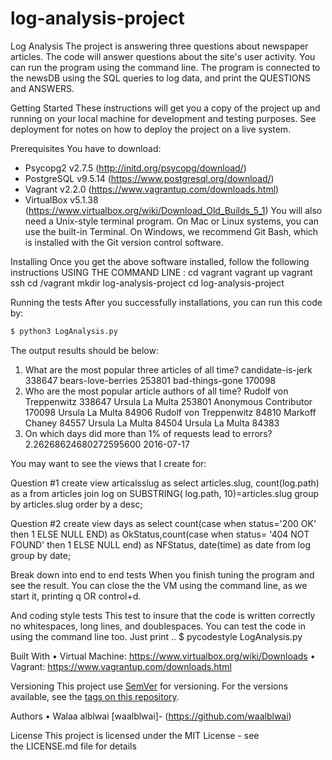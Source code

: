 # log-analysis-project
Log Analysis
The project is answering three questions about newspaper articles. The code will answer questions about the site's user activity. You can run the program using the command line. The program is connected to the newsDB using the SQL queries to log data, and print the QUESTIONS and ANSWERS.

Getting Started
These instructions will get you a copy of the project up and running on your local machine for development and testing purposes. See deployment for notes on how to deploy the project on a live system.

Prerequisites
You have to download: 
- Psycopg2 v2.7.5  (http://initd.org/psycopg/download/)
- PostgreSQL v9.5.14  (https://www.postgresql.org/download/)
- Vagrant v2.2.0  (https://www.vagrantup.com/downloads.html) 
- VirtualBox v5.1.38  (https://www.virtualbox.org/wiki/Download_Old_Builds_5_1)
 You will also need a Unix-style terminal program. On Mac or Linux systems, you can use the built-in Terminal. On Windows, we recommend Git Bash, which is installed with the Git version control software. 

Installing
Once you get the above software installed, follow the following instructions USING THE COMMAND LINE : 
cd vagrant vagrant up vagrant ssh cd /vagrant mkdir log-analysis-project cd log-analysis-project 


Running the tests
After you successfully installations, you can run this code by:
```sh
$ python3 LogAnalysis.py
```
The output results should be below:
1. What are the most popular three articles of all time?
candidate-is-jerk 338647
bears-love-berries 253801
bad-things-gone 170098
2. Who are the most popular article authors of all time?
Rudolf von Treppenwitz 338647
Ursula La Multa 253801
Anonymous Contributor 170098
Ursula La Multa 84906
Rudolf von Treppenwitz 84810
Markoff Chaney 84557
Ursula La Multa 84504
Ursula La Multa 84383
3. On which days did more than 1% of requests lead to errors?
2.26268624680272595600 2016-07-17

You may want to see the views that I create for:

 Question #1
create view articalsslug as select articles.slug, count(log.path) as a from articles join log on SUBSTRING( log.path, 10)=articles.slug group by articles.slug order by a desc;

Question #2
create view days as select count(case when status='200 OK' then 1 ELSE NULL END) as OkStatus,count(case when status= '404 NOT FOUND' then 1 ELSE NULL end) as NFStatus, date(time) as date from log group by date;

Break down into end to end tests
When you finish tuning the program and see the result. You can close the the VM using the command line, as we start it, printing q OR control+d.

And coding style tests
This test to insure that the code is written correctly no whitespaces, long lines, and doublespaces. You can test the code in using the command line too. Just print ..
$ pycodestyle LogAnalysis.py


Built With
	•	Virtual Machine: https://www.virtualbox.org/wiki/Downloads 
	•	Vagrant: https://www.vagrantup.com/downloads.html 

Versioning
This project use [SemVer](http://semver.org/) for versioning. For the versions available, see the [tags on this repository](https://github.com/waalblwai/log-analysis-project). 

Authors
	•	Walaa alblwai [waalblwai]- (https://github.com/waalblwai)

License
This project is licensed under the MIT License - see the LICENSE.md file for details

